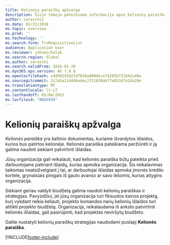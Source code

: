 ```yaml
---
title: Kelionių paraiškų apžvalga
description: Šioje temoje pateikiama informacija apie kelionių paraiškas. Kelionės paraiška dokumentuoja suplanuotos kelionės išlaidas.
author: saraschi2
ms.date: 02/23/2018
ms.topic: overview
ms.prod: ''
ms.technology: ''
ms.search.form: TrvRequisitionList
audience: Application User
ms.reviewer: johnmichalak
ms.search.region: Global
ms.author: saraschi
ms.search.validFrom: 2016-02-28
ms.dyn365.ops.version: AX 7.0.0
ms.openlocfilehash: cd4502459214f010a800dece74285b721642cd8e
ms.sourcegitcommit: 2c2a5a11d446adec2f21030ab77a053d7e2da28e
ms.translationtype: MT
ms.contentlocale: lt-LT
ms.lasthandoff: 05/04/2022
ms.locfileid: "8685559"
---
```

# <a name="travel-requisitions-overview"></a>Kelionių paraiškų apžvalga

*Kelionės paraiška* yra šaltinio dokumentas, kuriame išvardytos išlaidos, kurios bus patirtos kelionėje. Kelionės paraiška pateikiama peržiūrėti ir ją galima naudoti siekiant patvirtinti išlaidas.

Jūsų organizacija gali reikalauti, kad kelionės paraiška būtų pateikta prieš darbuotojams patiriant išlaidų, kurias apmoka organizacija. Šis reikalavimas taikomas neatsižvelgiant į tai, ar darbuotojai išlaidas apmoka įmonės kredito kortele, grynaisiais pinigais iš gauto avanso ar savo lėšomis, kurias atlygins organizacija.

Siekiant geriau valdyti biudžetą galima naudoti kelionių paraiškas ir strategijas. Pavyzdžiui, jei jūsų organizacija turi fiksuotos kainos projektą, kurį vykdant reikia keliauti, projekto komandos narių kelionių išlaidos turi atitikti projekto biudžetą. Organizacija, reikalaudama iš anksto patvirtinti kelionės išlaidas, gali pasirūpinti, kad projektas neviršytų biudžeto.

Galite nustatyti kelionių paraiškų strategijas naudodami puslapį **Kelionės paraiška**.


[!INCLUDE[footer-include](../includes/footer-banner.md)]